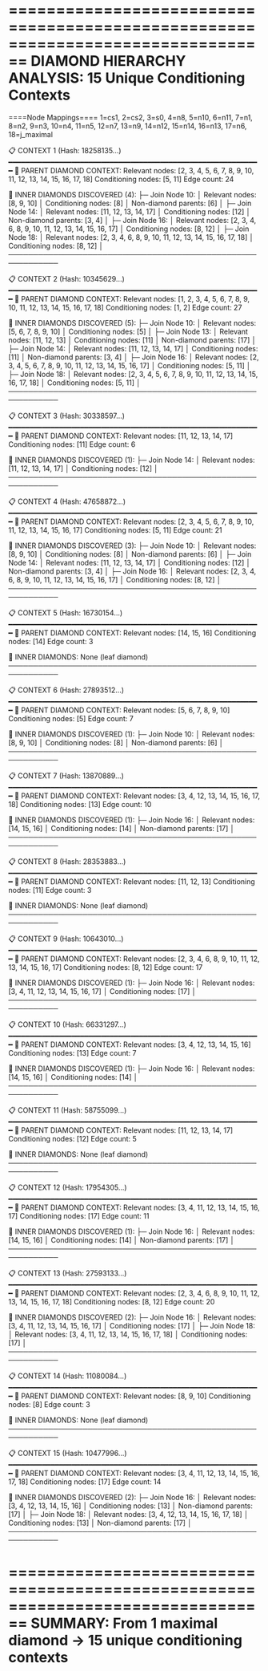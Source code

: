 ================================================================================
DIAMOND HIERARCHY ANALYSIS: 15 Unique Conditioning Contexts
================================================================================

====Node Mappings====
1=cs1, 2=cs2, 3=s0, 4=n8, 5=n10, 6=n11, 7=n1, 8=n2, 9=n3, 10=n4, 
11=n5, 12=n7, 13=n9, 14=n12, 15=n14, 16=n13, 17=n6, 18=j_maximal

📋 CONTEXT 1 (Hash: 18258135...)
━━━━━━━━━━━━━━━━━━━━━━━━━━━━━━━━━━━━━━━━━━━━━━━━━━━━━━━━━━━━
🔹 PARENT DIAMOND CONTEXT:
   Relevant nodes: [2, 3, 4, 5, 6, 7, 8, 9, 10, 11, 12, 13, 14, 15, 16, 17, 18]
   Conditioning nodes: [5, 11]
   Edge count: 24

🔸 INNER DIAMONDS DISCOVERED (4):
   ├─ Join Node 10:
   │  Relevant nodes: [8, 9, 10]
   │  Conditioning nodes: [8]
   │  Non-diamond parents: [6]
   │
   ├─ Join Node 14:
   │  Relevant nodes: [11, 12, 13, 14, 17]
   │  Conditioning nodes: [12]
   │  Non-diamond parents: [3, 4]
   │
   ├─ Join Node 16:
   │  Relevant nodes: [2, 3, 4, 6, 8, 9, 10, 11, 12, 13, 14, 15, 16, 17]
   │  Conditioning nodes: [8, 12]
   │
   ├─ Join Node 18:
   │  Relevant nodes: [2, 3, 4, 6, 8, 9, 10, 11, 12, 13, 14, 15, 16, 17, 18]
   │  Conditioning nodes: [8, 12]
   │
────────────────────────────────────────────────────────────

📋 CONTEXT 2 (Hash: 10345629...)
━━━━━━━━━━━━━━━━━━━━━━━━━━━━━━━━━━━━━━━━━━━━━━━━━━━━━━━━━━━━
🔹 PARENT DIAMOND CONTEXT:
   Relevant nodes: [1, 2, 3, 4, 5, 6, 7, 8, 9, 10, 11, 12, 13, 14, 15, 16, 17, 18]
   Conditioning nodes: [1, 2]
   Edge count: 27

🔸 INNER DIAMONDS DISCOVERED (5):
   ├─ Join Node 10:
   │  Relevant nodes: [5, 6, 7, 8, 9, 10]
   │  Conditioning nodes: [5]
   │
   ├─ Join Node 13:
   │  Relevant nodes: [11, 12, 13]
   │  Conditioning nodes: [11]
   │  Non-diamond parents: [17]
   │
   ├─ Join Node 14:
   │  Relevant nodes: [11, 12, 13, 14, 17]
   │  Conditioning nodes: [11]
   │  Non-diamond parents: [3, 4]
   │
   ├─ Join Node 16:
   │  Relevant nodes: [2, 3, 4, 5, 6, 7, 8, 9, 10, 11, 12, 13, 14, 15, 16, 17]
   │  Conditioning nodes: [5, 11]
   │
   ├─ Join Node 18:
   │  Relevant nodes: [2, 3, 4, 5, 6, 7, 8, 9, 10, 11, 12, 13, 14, 15, 16, 17, 18]
   │  Conditioning nodes: [5, 11]
   │
────────────────────────────────────────────────────────────

📋 CONTEXT 3 (Hash: 30338597...)
━━━━━━━━━━━━━━━━━━━━━━━━━━━━━━━━━━━━━━━━━━━━━━━━━━━━━━━━━━━━
🔹 PARENT DIAMOND CONTEXT:
   Relevant nodes: [11, 12, 13, 14, 17]
   Conditioning nodes: [11]
   Edge count: 6

🔸 INNER DIAMONDS DISCOVERED (1):
   ├─ Join Node 14:
   │  Relevant nodes: [11, 12, 13, 14, 17]
   │  Conditioning nodes: [12]
   │
────────────────────────────────────────────────────────────

📋 CONTEXT 4 (Hash: 47658872...)
━━━━━━━━━━━━━━━━━━━━━━━━━━━━━━━━━━━━━━━━━━━━━━━━━━━━━━━━━━━━
🔹 PARENT DIAMOND CONTEXT:
   Relevant nodes: [2, 3, 4, 5, 6, 7, 8, 9, 10, 11, 12, 13, 14, 15, 16, 17]
   Conditioning nodes: [5, 11]
   Edge count: 21

🔸 INNER DIAMONDS DISCOVERED (3):
   ├─ Join Node 10:
   │  Relevant nodes: [8, 9, 10]
   │  Conditioning nodes: [8]
   │  Non-diamond parents: [6]
   │
   ├─ Join Node 14:
   │  Relevant nodes: [11, 12, 13, 14, 17]
   │  Conditioning nodes: [12]
   │  Non-diamond parents: [3, 4]
   │
   ├─ Join Node 16:
   │  Relevant nodes: [2, 3, 4, 6, 8, 9, 10, 11, 12, 13, 14, 15, 16, 17]
   │  Conditioning nodes: [8, 12]
   │
────────────────────────────────────────────────────────────

📋 CONTEXT 5 (Hash: 16730154...)
━━━━━━━━━━━━━━━━━━━━━━━━━━━━━━━━━━━━━━━━━━━━━━━━━━━━━━━━━━━━
🔹 PARENT DIAMOND CONTEXT:
   Relevant nodes: [14, 15, 16]
   Conditioning nodes: [14]
   Edge count: 3

🔸 INNER DIAMONDS: None (leaf diamond)
────────────────────────────────────────────────────────────

📋 CONTEXT 6 (Hash: 27893512...)
━━━━━━━━━━━━━━━━━━━━━━━━━━━━━━━━━━━━━━━━━━━━━━━━━━━━━━━━━━━━
🔹 PARENT DIAMOND CONTEXT:
   Relevant nodes: [5, 6, 7, 8, 9, 10]
   Conditioning nodes: [5]
   Edge count: 7

🔸 INNER DIAMONDS DISCOVERED (1):
   ├─ Join Node 10:
   │  Relevant nodes: [8, 9, 10]
   │  Conditioning nodes: [8]
   │  Non-diamond parents: [6]
   │
────────────────────────────────────────────────────────────

📋 CONTEXT 7 (Hash: 13870889...)
━━━━━━━━━━━━━━━━━━━━━━━━━━━━━━━━━━━━━━━━━━━━━━━━━━━━━━━━━━━━
🔹 PARENT DIAMOND CONTEXT:
   Relevant nodes: [3, 4, 12, 13, 14, 15, 16, 17, 18]
   Conditioning nodes: [13]
   Edge count: 10

🔸 INNER DIAMONDS DISCOVERED (1):
   ├─ Join Node 16:
   │  Relevant nodes: [14, 15, 16]
   │  Conditioning nodes: [14]
   │  Non-diamond parents: [17]
   │
────────────────────────────────────────────────────────────

📋 CONTEXT 8 (Hash: 28353883...)
━━━━━━━━━━━━━━━━━━━━━━━━━━━━━━━━━━━━━━━━━━━━━━━━━━━━━━━━━━━━
🔹 PARENT DIAMOND CONTEXT:
   Relevant nodes: [11, 12, 13]
   Conditioning nodes: [11]
   Edge count: 3

🔸 INNER DIAMONDS: None (leaf diamond)
────────────────────────────────────────────────────────────

📋 CONTEXT 9 (Hash: 10643010...)
━━━━━━━━━━━━━━━━━━━━━━━━━━━━━━━━━━━━━━━━━━━━━━━━━━━━━━━━━━━━
🔹 PARENT DIAMOND CONTEXT:
   Relevant nodes: [2, 3, 4, 6, 8, 9, 10, 11, 12, 13, 14, 15, 16, 17]
   Conditioning nodes: [8, 12]
   Edge count: 17

🔸 INNER DIAMONDS DISCOVERED (1):
   ├─ Join Node 16:
   │  Relevant nodes: [3, 4, 11, 12, 13, 14, 15, 16, 17]
   │  Conditioning nodes: [17]
   │
────────────────────────────────────────────────────────────

📋 CONTEXT 10 (Hash: 66331297...)
━━━━━━━━━━━━━━━━━━━━━━━━━━━━━━━━━━━━━━━━━━━━━━━━━━━━━━━━━━━━
🔹 PARENT DIAMOND CONTEXT:
   Relevant nodes: [3, 4, 12, 13, 14, 15, 16]
   Conditioning nodes: [13]
   Edge count: 7

🔸 INNER DIAMONDS DISCOVERED (1):
   ├─ Join Node 16:
   │  Relevant nodes: [14, 15, 16]
   │  Conditioning nodes: [14]
   │
────────────────────────────────────────────────────────────

📋 CONTEXT 11 (Hash: 58755099...)
━━━━━━━━━━━━━━━━━━━━━━━━━━━━━━━━━━━━━━━━━━━━━━━━━━━━━━━━━━━━
🔹 PARENT DIAMOND CONTEXT:
   Relevant nodes: [11, 12, 13, 14, 17]
   Conditioning nodes: [12]
   Edge count: 5

🔸 INNER DIAMONDS: None (leaf diamond)
────────────────────────────────────────────────────────────

📋 CONTEXT 12 (Hash: 17954305...)
━━━━━━━━━━━━━━━━━━━━━━━━━━━━━━━━━━━━━━━━━━━━━━━━━━━━━━━━━━━━
🔹 PARENT DIAMOND CONTEXT:
   Relevant nodes: [3, 4, 11, 12, 13, 14, 15, 16, 17]
   Conditioning nodes: [17]
   Edge count: 11

🔸 INNER DIAMONDS DISCOVERED (1):
   ├─ Join Node 16:
   │  Relevant nodes: [14, 15, 16]
   │  Conditioning nodes: [14]
   │  Non-diamond parents: [17]
   │
────────────────────────────────────────────────────────────

📋 CONTEXT 13 (Hash: 27593133...)
━━━━━━━━━━━━━━━━━━━━━━━━━━━━━━━━━━━━━━━━━━━━━━━━━━━━━━━━━━━━
🔹 PARENT DIAMOND CONTEXT:
   Relevant nodes: [2, 3, 4, 6, 8, 9, 10, 11, 12, 13, 14, 15, 16, 17, 18]
   Conditioning nodes: [8, 12]
   Edge count: 20

🔸 INNER DIAMONDS DISCOVERED (2):
   ├─ Join Node 16:
   │  Relevant nodes: [3, 4, 11, 12, 13, 14, 15, 16, 17]
   │  Conditioning nodes: [17]
   │
   ├─ Join Node 18:
   │  Relevant nodes: [3, 4, 11, 12, 13, 14, 15, 16, 17, 18]
   │  Conditioning nodes: [17]
   │
────────────────────────────────────────────────────────────

📋 CONTEXT 14 (Hash: 11080084...)
━━━━━━━━━━━━━━━━━━━━━━━━━━━━━━━━━━━━━━━━━━━━━━━━━━━━━━━━━━━━
🔹 PARENT DIAMOND CONTEXT:
   Relevant nodes: [8, 9, 10]
   Conditioning nodes: [8]
   Edge count: 3

🔸 INNER DIAMONDS: None (leaf diamond)
────────────────────────────────────────────────────────────

📋 CONTEXT 15 (Hash: 10477996...)
━━━━━━━━━━━━━━━━━━━━━━━━━━━━━━━━━━━━━━━━━━━━━━━━━━━━━━━━━━━━
🔹 PARENT DIAMOND CONTEXT:
   Relevant nodes: [3, 4, 11, 12, 13, 14, 15, 16, 17, 18]
   Conditioning nodes: [17]
   Edge count: 14

🔸 INNER DIAMONDS DISCOVERED (2):
   ├─ Join Node 16:
   │  Relevant nodes: [3, 4, 12, 13, 14, 15, 16]
   │  Conditioning nodes: [13]
   │  Non-diamond parents: [17]
   │
   ├─ Join Node 18:
   │  Relevant nodes: [3, 4, 12, 13, 14, 15, 16, 17, 18]
   │  Conditioning nodes: [13]
   │  Non-diamond parents: [17]
   │
────────────────────────────────────────────────────────────

================================================================================
SUMMARY: From 1 maximal diamond → 15 unique conditioning contexts
================================================================================
